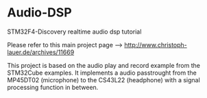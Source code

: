 # Audio-DSP

STM32F4-Discovery realtime audio dsp tutorial

Please refer to this main project page --> http://www.christoph-lauer.de/archives/11669

This project is based on the audio play and record example from the STM32Cube examples. It implements a audio passtrought from the MP45DT02 (microphone) to the CS43L22 (headphone) with a signal processing function in between.

